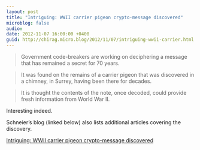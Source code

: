 ```yaml
---
layout: post
title: "Intriguing: WWII carrier pigeon crypto-message discovered"
microblog: false
audio: 
date: 2012-11-07 16:00:00 +0400
guid: http://chirag.micro.blog/2012/11/07/intriguing-wwii-carrier.html
---
```

<blockquote>Government code-breakers are working on deciphering a message that has remained a secret for 70 years.</blockquote>
<blockquote>It was found on the remains of a carrier pigeon that was discovered in a chimney, in Surrey, having been there for decades.</blockquote>
<blockquote>It is thought the contents of the note, once decoded, could provide fresh information from World War II.</blockquote>
<p>Interesting indeed.</p>
<p>Schneier’s blog (linked below) also lists additional articles covering the discovery.</p>
<p><a href="http://www.bbc.co.uk/news/uk-20164591" target="_blank">Intriguing: WWII carrier pigeon crypto-message discovered</a></p>
